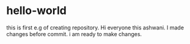 # hello-world
this is first e.g of creating repository. 
Hi everyone this ashwani. I made changes before commit.
i am ready to make changes.
